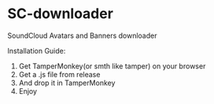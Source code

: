# SC-downloader
SoundCloud Avatars and Banners downloader


Installation Guide:

1. Get TamperMonkey(or smth like tamper) on your browser
2. Get a .js file from release
3. And drop it in TamperMonkey
4. Enjoy
